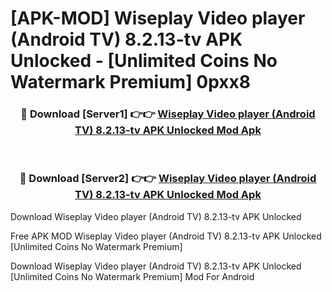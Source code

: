 # [APK-MOD] Wiseplay  Video player (Android TV) 8.2.13-tv APK Unlocked - [Unlimited Coins No Watermark Premium] 0pxx8



<div align="center">
<h3>🔴 Download [Server1] 👉👉 <a href="https://momento.my/?title=Wiseplay__Video_player_(Android_TV)_8.2.13-tv_APK_Unlocked">Wiseplay  Video player (Android TV) 8.2.13-tv APK Unlocked Mod Apk</a></h3><br>

<h3>🔴 Download [Server2] 👉👉 <a href="https://momento.my/?title=Wiseplay__Video_player_(Android_TV)_8.2.13-tv_APK_Unlocked">Wiseplay  Video player (Android TV) 8.2.13-tv APK Unlocked Mod Apk</a></h3>
</div>



Download Wiseplay  Video player (Android TV) 8.2.13-tv APK Unlocked 

Free APK MOD Wiseplay  Video player (Android TV) 8.2.13-tv APK Unlocked [Unlimited Coins No Watermark Premium]

Download Wiseplay  Video player (Android TV) 8.2.13-tv APK Unlocked [Unlimited Coins No Watermark Premium] Mod For Android
